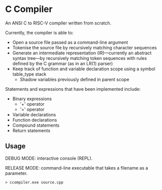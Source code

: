 # C Compiler

An ANSI C to RISC-V compiler written from scratch.

Currently, the compiler is able to:
- Open a source file passed as a command-line argument
- Tokenise the source file by recursively matching character sequences
- Generate an intermediate representation (IR)—currently an abstract syntax tree—by recursively matching token sequences with rules defined by the C grammar (as in an LR(1) parser)
- Keep track of function and variable declaration scope using a symbol table_type stack
  - Shadow variables previously defined in parent scope

Statements and expressions that have been implemented include:
- Binary expressions
  - '+' operator
  - '=' operator
- Variable declarations
- Function declarations
- Compound statements
- Return statements

## Usage

DEBUG MODE: interactive console (REPL).

RELEASE MODE: command-line executable that takes a filename as a parameter.

`> ccompiler.exe source.cpp`
